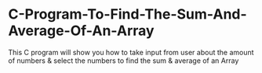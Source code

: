 # C-Program-To-Find-The-Sum-And-Average-Of-An-Array
This C program will show you how to take input from user about the amount of numbers &amp; select the numbers to find the sum &amp; average of an Array
